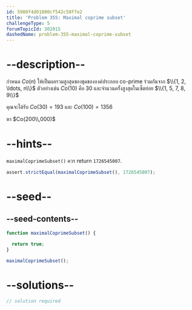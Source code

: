 ```yaml
---
id: 5900f4d01000cf542c50ffe2
title: 'Problem 355: Maximal coprime subset'
challengeType: 5
forumTopicId: 302015
dashedName: problem-355-maximal-coprime-subset
---
```


# --description--

กำหนด $Co(n)$ ให้เป็นผลรวมสูงสุดของชุดขององค์ประกอบ co-prime ร่วมกันจาก $\\{1, 2, \ldots, n\\}$ ตัวอย่างเช่น $Co(10)$ คือ 30 และจำนวนครั้งสูงสุดในเซ็ตย่อย $\\{1, 5, 7, 8, 9\\}$

คุณจะได้รับ $Co(30) = 193$ และ $Co(100) = 1356$

หา $Co(200\\,000)$

# --hints--

`maximalCoprimeSubset()` ควร return `1726545007`.

```js
assert.strictEqual(maximalCoprimeSubset(), 1726545007);
```

# --seed--

## --seed-contents--

```js
function maximalCoprimeSubset() {

  return true;
}

maximalCoprimeSubset();
```

# --solutions--

```js
// solution required
```
